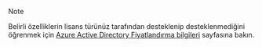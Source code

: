 > [!NOTE]
> Belirli özelliklerin lisans türünüz tarafından desteklenip desteklenmediğini öğrenmek için [Azure Active Directory Fiyatlandırma bilgileri](https://azure.microsoft.com/pricing/details/active-directory/) sayfasına bakın. 

